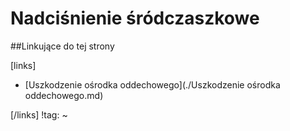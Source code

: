 # Nadciśnienie śródczaszkowe





##Linkujące do tej strony

[links]

- [Uszkodzenie ośrodka oddechowego](./Uszkodzenie ośrodka oddechowego.md)


[/links]
!tag:
~

